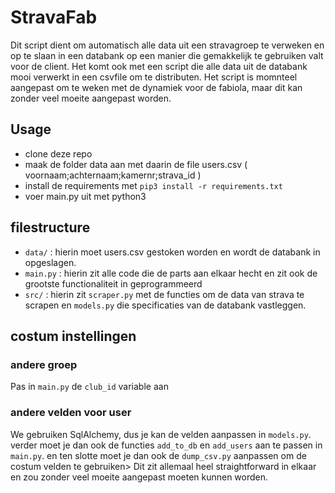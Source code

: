 # StravaFab

Dit script dient om automatisch alle data uit een stravagroep te verweken en op te slaan in een databank op een manier die gemakkelijk te gebruiken valt voor de client.
Het komt ook met een script die alle data uit de databank mooi verwerkt in een csvfile om te distributen.
Het script is momnteel aangepast om te weken met de dynamiek voor de fabiola, maar dit kan zonder veel moeite aangepast worden.


## Usage
* clone deze repo
* maak de folder data aan met daarin de file users.csv ( voornaam;achternaam;kamernr;strava_id )
* install de requirements met `pip3 install -r requirements.txt`
* voer main.py uit met python3

## filestructure
* `data/` : hierin moet users.csv gestoken worden en wordt de databank in opgeslagen.
* `main.py` : hierin zit alle code die de parts aan elkaar hecht en zit ook de grootste functionaliteit in geprogrammeerd
* `src/` : hierin zit `scraper.py` met de functies om de data van strava te scrapen en `models.py` die specificaties van de databank vastleggen. 

## costum instellingen
### andere groep
Pas in `main.py` de `club_id` variable aan

### andere velden voor user
We gebruiken SqlAlchemy, dus je kan de velden aanpassen in `models.py`.
verder moet je dan ook de functies `add_to_db` en `add_users` aan te passen in `main.py`.
en ten slotte moet je dan ook de `dump_csv.py` aanpassen om de costum velden te gebruiken>
Dit zit allemaal heel straightforward in elkaar en zou zonder veel moeite aangepast moeten kunnen worden.
